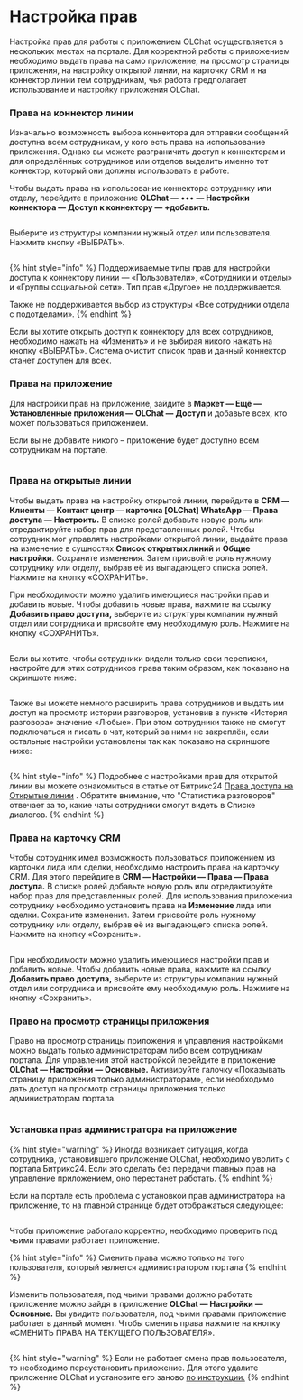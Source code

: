 # Настройка прав

Настройка прав для работы с приложением OLChat осуществляется в нескольких местах на портале. Для корректной работы c приложением необходимо выдать права на само приложение, на просмотр страницы приложения, на настройку открытой линии, на карточку CRM и на коннектор линии тем сотрудникам, чья работа предполагает использование и настройку приложения OLChat.

### Права на коннектор линии

Изначально возможность выбора коннектора для отправки сообщений доступна всем сотрудникам, у кого есть права на использование приложения. Однако вы можете разграничить доступ к коннекторам и для определённых сотрудников или отделов выделить именно тот коннектор, который они должны использовать в работе.

Чтобы выдать права на использование коннектора сотруднику или отделу, перейдите в приложение **OLChat —** ••• **— Настройки коннектора — Доступ к коннектору — +добавить.**

<figure><img src="../.gitbook/assets/image (13).png" alt=""><figcaption></figcaption></figure>

Выберите из структуры компании нужный отдел или пользователя. Нажмите кнопку «ВЫБРАТЬ».&#x20;

<figure><img src="../.gitbook/assets/image (14).png" alt=""><figcaption></figcaption></figure>

{% hint style="info" %}
Поддерживаемые типы прав для настройки доступа к коннектору линии — «Пользователи», «Сотрудники и отделы» и «Группы социальной сети». Тип прав «Другое» не поддерживается.

Также не поддерживается выбор из структуры «Все сотрудники отдела с подотделами».
{% endhint %}

Если вы хотите открыть доступ к коннектору для всех сотрудников, необходимо нажать на «Изменить» и не выбирая никого нажать на кнопку «ВЫБРАТЬ». Система очистит список прав и данный коннектор станет доступен для всех.

### Права на приложение

Для настройки прав на приложение, зайдите в **Маркет — Ещё — Установленные приложения —  OLChat — Доступ** и добавьте всех, кто может пользоваться приложением.

Если вы не добавите никого – приложение будет доступно всем сотрудникам на портале.

<figure><img src="../.gitbook/assets/Права на приложение.gif" alt=""><figcaption></figcaption></figure>

### Права на открытые линии

Чтобы выдать права на настройку открытой линии, перейдите в **CRM — Клиенты — Контакт центр — карточка \[OLChat] WhatsApp — Права доступа — Настроить.** В списке ролей добавьте новую роль или отредактируйте набор прав для представленных ролей. Чтобы сотрудник мог управлять настройками открытой линии, выдайте права на изменение в сущностях **Список открытых линий** и **Общие настройки**. Сохраните изменения. Затем присвойте роль нужному сотруднику или отделу, выбрав её из выпадающего списка ролей. Нажмите на кнопку «СОХРАНИТЬ».

При необходимости можно удалить имеющиеся настройки прав и добавить новые. Чтобы добавить новые права, нажмите на ссылку **Добавить право доступа,** выберите из структуры компании нужный отдел или сотрудника и присвойте ему необходимую роль. Нажмите на кнопку «СОХРАНИТЬ».

<figure><img src="../.gitbook/assets/Права на ОЛ 10.10.23 (2).gif" alt=""><figcaption></figcaption></figure>

Если вы хотите, чтобы сотрудники видели только свои переписки, настройте для этих сотрудников права таким образом, как показано на скриншоте ниже:

<figure><img src="../.gitbook/assets/image (426).png" alt=""><figcaption></figcaption></figure>

Также вы можете немного расширить права сотрудников и выдать им доступ на просмотр истории разговоров, установив в пункте «История разговора» значение «Любые». При этом сотрудники также не смогут подключаться и писать в чат, который за ними не закреплён, если остальные настройки установлены так как показано на скриншоте ниже:

<figure><img src="../.gitbook/assets/image (513).png" alt=""><figcaption></figcaption></figure>

{% hint style="info" %}
Подробнее с настройками прав для открытой линии вы можете ознакомиться в статье от Битрикс24 [Права доступа на Открытые линии](https://helpdesk.bitrix24.ru/open/5391975/) . Обратите внимание, что "Статистика разговоров" отвечает за то, какие чаты сотрудники смогут видеть в Списке диалогов.
{% endhint %}

### Права на карточку CRM

Чтобы сотрудник имел возможность пользоваться приложением из карточки лида или сделки, необходимо настроить права на карточку CRM. Для этого перейдите в **CRM — Настройки — Права — Права доступа.** В списке ролей добавьте новую роль или отредактируйте набор прав для представленных ролей. Для использования приложения сотруднику необходимо установить права на **Изменение** лида или сделки. Сохраните изменения. Затем присвойте роль нужному сотруднику или отделу, выбрав её из выпадающего списка ролей. Нажмите на кнопку «Сохранить».

<figure><img src="../.gitbook/assets/0Права на crm 10.10.23.gif" alt=""><figcaption></figcaption></figure>

При необходимости можно удалить имеющиеся настройки прав и добавить новые. Чтобы добавить новые права, нажмите на ссылку **Добавить право доступа,** выберите из структуры компании нужный отдел или сотрудника и присвойте ему необходимую роль. Нажмите на кнопку «Сохранить».

### Право на просмотр страницы приложения

Право на просмотр страницы приложения и управления настройками можно выдать только администраторам либо всем сотрудникам портала. Для управления этой настройкой перейдите в приложение **OLChat — Настройки — Основные.** Активируйте галочку «Показывать страницу приложения только администраторам», если необходимо дать доступ на просмотр страницы приложения только администраторам портала.

<figure><img src="../.gitbook/assets/image (332).png" alt=""><figcaption></figcaption></figure>

### Установка прав администратора на приложение

{% hint style="warning" %}
Иногда возникает ситуация, когда сотрудника, установившего приложение OLChat, необходимо уволить с портала Битрикс24. Если это сделать без передачи главных прав на управление приложением, оно перестанет работать.
{% endhint %}

Если на портале есть проблема с установкой прав администратора на приложение, то на главной странице будет отображаться следующее:

<figure><img src="../.gitbook/assets/2024-10-09_09-48-30.png" alt=""><figcaption></figcaption></figure>

Чтобы приложение работало корректно, необходимо проверить под чьими правами работает приложение.&#x20;

{% hint style="info" %}
Сменить права можно только на того пользователя, который является администратором портала
{% endhint %}

Изменить пользователя, под чьими правами должно работать приложение можно зайдя в приложение **OLChat — Настройки — Основные.** Вы увидите пользователя, под чьими правами приложение работает в данный момент. Чтобы сменить права нажмите на кнопку «СМЕНИТЬ ПРАВА НА ТЕКУЩЕГО ПОЛЬЗОВАТЕЛЯ».

<figure><img src="../.gitbook/assets/image (602).png" alt=""><figcaption></figcaption></figure>

{% hint style="warning" %}
Если не работает смена прав пользователя, то необходимо переустановить приложение. Для этого удалите приложение OLChat и установите его заново [по инструкции.](ustanovka-prilozheniya.md)
{% endhint %}
